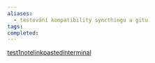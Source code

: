 ```yaml
---
aliases:
  - testování kompatibility syncthingu a gitu
tags: 
completed:
---
```

[test1notelinkpastedinterminal](onenote:https://d.docs.live.net/a3e7ec4e2a2bbe83/Poznámkový%20blok%20uživatele%20Šimon/Shortcuts.one#Vim&section-id={7496F3D8-60EB-40B1-BE7A-40BBBC1EBB1F}&page-id={3590E022-6293-4962-9286-3277BE44677D}&end)

  
